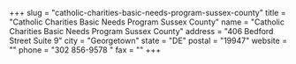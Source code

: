 +++
slug = "catholic-charities-basic-needs-program-sussex-county"
title = "Catholic Charities Basic Needs Program Sussex County"
name = "Catholic Charities Basic Needs Program Sussex County"
address = "406 Bedford Street Suite 9"
city = "Georgetown"
state = "DE"
postal = "19947"
website = ""
phone = "302 856-9578 "
fax = ""
+++
